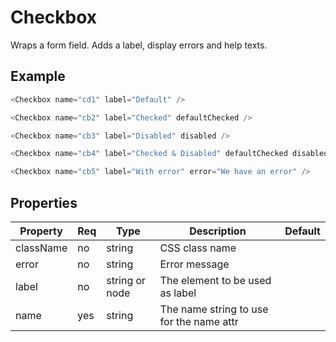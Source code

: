 # Checkbox

Wraps a form field. Adds a label, display errors and help texts.

## Example

```javascript
<Checkbox name="cd1" label="Default" />

<Checkbox name="cb2" label="Checked" defaultChecked />

<Checkbox name="cb3" label="Disabled" disabled />

<Checkbox name="cb4" label="Checked & Disabled" defaultChecked disabled />

<Checkbox name="cb5" label="With error" error="We have an error" />
```

## Properties

| Property  | Req | Type   | Description                               | Default |
| --------- | --- | ------ | ----------------------------------------- | ------- |
| className | no  | string | CSS class name                            |         |
| error     | no  | string | Error message                             |         |
| label     | no  | string or node | The element to be used as label   |         |
| name      | yes | string | The name string to use for the name attr  |         |
